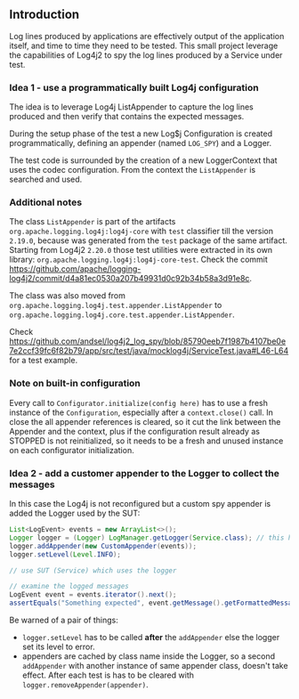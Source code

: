## Introduction

Log lines produced by applications are effectively output of the application itself, and time to time they need to be tested.
This small project leverage the capabilities of Log4j2 to spy the log lines produced by a Service under test.

### Idea 1 - use a programmatically built Log4j configuration
The idea is to leverage Log4j ListAppender to capture the log lines produced and then verify that contains the expected messages.

During the setup phase of the test a new Log$j Configuration is created programmatically, defining an appender (named `LOG_SPY`)
and a Logger.

The test code is surrounded by the creation of a new LoggerContext that uses the codec configuration.
From the context the `ListAppender` is searched and used.

### Additional notes
The class `ListAppender` is part of the artifacts `org.apache.logging.log4j:log4j-core` with `test` classifier till the version `2.19.0`,
because was generated from the `test` package of the same artifact.
Starting from Log4j2 `2.20.0` those test utilities were extracted in its own library: `org.apache.logging.log4j:log4j-core-test`.
Check the commit https://github.com/apache/logging-log4j2/commit/d4a81ec0530a207b49931d0c92b34b58a3d91e8c.

The class was also moved from `org.apache.logging.log4j.test.appender.ListAppender` to `org.apache.logging.log4j.core.test.appender.ListAppender`.

Check https://github.com/andsel/log4j2_log_spy/blob/85790eeb7f1987b4107be0e7e2ccf39fc6f82b79/app/src/test/java/mocklog4j/ServiceTest.java#L46-L64 
for a test example.

### Note on built-in configuration
Every call to `Configurator.initialize(config here)` has to use a fresh instance of the `Configuration`, especially after
a `context.close()` call. In close the all appender references is cleared, so it cut the link between the Appender and
the context, plus if the configuration result already as STOPPED is not reinitialized, so it needs to be a fresh and unused 
instance on each configurator initialization.

### Idea 2 - add a customer appender to the Logger to collect the messages
In this case the Log4j is not reconfigured but a custom spy appender is added the Logger used by the SUT:
```java
List<LogEvent> events = new ArrayList<>();
Logger logger = (Logger) LogManager.getLogger(Service.class); // this has to be the logger we expect
logger.addAppender(new CustomAppender(events));
logger.setLevel(Level.INFO);

// use SUT (Service) which uses the logger

// examine the logged messages
LogEvent event = events.iterator().next();
assertEquals("Something expected", event.getMessage().getFormattedMessage());
```
Be warned of a pair of things:
- `logger.setLevel` has to be called **after** the `addAppender` else the logger set its level to error. 
- appenders are cached by class name inside the Logger, so a second `addAppender` with another instance of same appender class, doesn't take effect. 
  After each test is has to be cleared with `logger.removeAppender(appender)`.